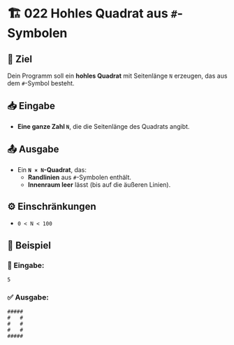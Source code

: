 # 🏗️ 022 Hohles Quadrat aus `#`-Symbolen

## 🎯 Ziel
Dein Programm soll ein **hohles Quadrat** mit Seitenlänge `N` erzeugen, das aus dem `#`-Symbol besteht.

## 📥 Eingabe
- **Eine ganze Zahl `N`**, die die Seitenlänge des Quadrats angibt.

## 📤 Ausgabe
- Ein **`N × N`-Quadrat**, das:
  - **Randlinien** aus `#`-Symbolen enthält.
  - **Innenraum leer** lässt (bis auf die äußeren Linien).

## ⚙️ Einschränkungen
- `0 < N < 100`

## 📌 Beispiel

### 📝 Eingabe:
```
5
```

### ✅ Ausgabe:
```
#####
#   #
#   #
#   #
#####
```

